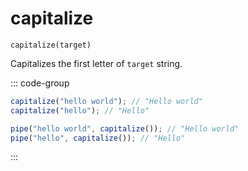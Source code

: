 # capitalize

`capitalize(target)`

Capitalizes the first letter of `target` string.

::: code-group

```ts [data-first]
capitalize("hello world"); // "Hello world"
capitalize("hello"); // "Hello"
```

```ts [data-last]
pipe("hello world", capitalize()); // "Hello world"
pipe("hello", capitalize()); // "Hello"
```

:::
